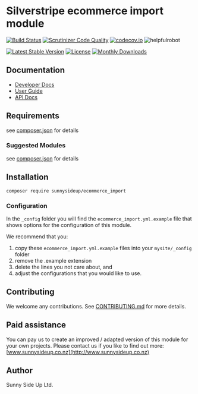 # Silverstripe ecommerce import module
[![Build Status](https://travis-ci.org/sunnysideup/silverstripe-ecommerce_import.svg?branch=master)](https://travis-ci.org/sunnysideup/silverstripe-ecommerce_import)
[![Scrutinizer Code Quality](https://scrutinizer-ci.com/g/sunnysideup/silverstripe-ecommerce_import/badges/quality-score.png?b=master)](https://scrutinizer-ci.com/g/sunnysideup/silverstripe-ecommerce_import/?branch=master)
[![codecov.io](https://codecov.io/github/sunnysideup/silverstripe-ecommerce_import/coverage.svg?branch=master)](https://codecov.io/github/sunnysideup/silverstripe-ecommerce_import?branch=master)
![helpfulrobot](https://helpfulrobot.io/sunnysideup/ecommerce_import/badge)

[![Latest Stable Version](https://poser.pugx.org/sunnysideup/ecommerce_import/version)](https://packagist.org/packages/sunnysideup/ecommerce_import)
[![License](https://poser.pugx.org/sunnysideup/ecommerce_import/license)](https://packagist.org/packages/sunnysideup/ecommerce_import)
[![Monthly Downloads](https://poser.pugx.org/sunnysideup/ecommerce_import/d/monthly)](https://packagist.org/packages/sunnysideup/ecommerce_import)


## Documentation



 * [Developer Docs](docs/en/INDEX.md)
 * [User Guide](docs/en/userguide.md)
 * [API Docs](http://docs.ssmods.com/sunnysideup/ecommerce_import)

## Requirements



see [composer.json](composer.json) for details

### Suggested Modules



see [composer.json](composer.json) for details


## Installation


```
composer require sunnysideup/ecommerce_import
```

### Configuration



In the `_config` folder you will find the `ecommerce_import.yml.example`
file that shows options for the configuration of this module.

We recommend that you:

  1. copy these `ecommerce_import.yml.example` files into your
`mysite/_config` folder
  2. remove the .example extension
  3. delete the lines you not care about, and
  4. adjust the configurations that you would like to use.


## Contributing



We welcome any contributions. See [CONTRIBUTING.md](CONTRIBUTING.md) for more details.

## Paid assistance



You can pay us to create an improved / adapted version of this module for your own projects.  Please contact us if you like to find out more: [www.sunnysideup.co.nz](http://www.sunnysideup.co.nz)

## Author



Sunny Side Up Ltd.
